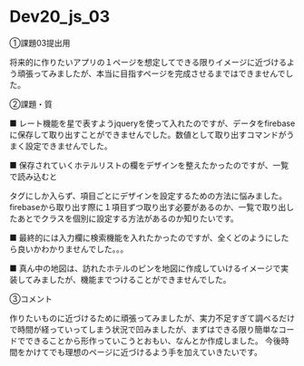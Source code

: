 # Dev20_js_03
①課題03提出用

将来的に作りたいアプリの１ページを想定してできる限りイメージに近づけるよう頑張ってみましたが、本当に目指すページを完成させるまではできませんでした。

②課題・質

■ レート機能を星で表すようjqueryを使って入れたのですが、データをfirebaseに保存して取り出すことができませんでした。数値として取り出すコマンドがうまく設定できませんでした。

■ 保存されていくホテルリストの欄をデザインを整えたかったのですが、一覧で読み込むと<p>タグにしか入らず、項目ごとにデザインを設定するための方法に悩みました。firebaseから取り出す際に１項目ずつ取り出す必要があるのか、一覧で取り出したあとでクラスを個別に設定する方法があるのか知りたいです。
  
■ 最終的には入力欄に検索機能を入れたかったのですが、全くどのようにしたら良いかわかりませんでした。。。
  
■ 真ん中の地図は、訪れたホテルのピンを地図に作成していけるイメージで実装してみましたが、機能までつけることができませんでした。
  
③コメント
  
作りたいものに近づけるために頑張ってみましたが、実力不足すぎて調べるだけで時間が経っていってしまう状況で凹みましたが、まずはできる限り簡単なコードでできることから形作っていこうとおもい、なんとか作成しました。
今後時間をかけてでも理想のページに近づけるよう手を加えていきたいです。

